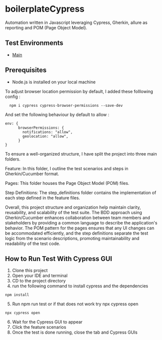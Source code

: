 # boilerplateCypress


Automation written in Javascript leveraging Cypress, Gherkin, allure as reporting and POM (Page Object Model).

## Test Environments

- [Main](https://www.saucedemo.com/v1/)

## Prerequisites

- Node.js is installed on your local machine

To adjust browser location permission by default, I added these folllowing config :

```
  npm i cypress cypress-browser-permissions --save-dev
```
And set the following behaviour by default to allow :

```
env: {
      browserPermissions: {
        notifications: "allow",
        geolocation: "allow",
      }
}

```

To ensure a well-organized structure, I have split the project into three main folders.

Feature: In this folder, I outline the test scenarios and steps in Gherkin/Cucumber format. 

Pages: This folder houses the Page Object Model (POM) files. 

Step Definitions: The step_definitions folder contains the implementation of each step defined in the feature files.

Overall, this project structure and organization help maintain clarity, reusability, and scalability of the test suite. The BDD approach using Gherkin/Cucumber enhances collaboration between team members and stakeholders by providing a common language to describe the application's behavior. The POM pattern for the pages ensures that any UI changes can be accommodated efficiently, and the step definitions separate the test logic from the scenario descriptions, promoting maintainability and readability of the test code.


## How to Run Test With Cypress GUI

1. Clone this project
2. Open your IDE and terminal
3. CD to the project directory
4. run the following command to install cypress and the dependencies

```
npm install
```

5. Run npm run test or if that does not work try npx cypress open

```
npx cypress open
```

6. Wait for the Cypress GUI to appear
7. Click the feature scenarios 
8. Once the test is done running, close the tab and Cypress GUIs